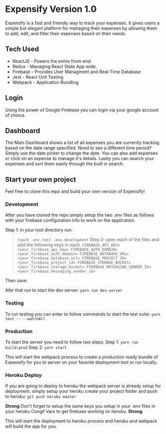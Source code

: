 # Expensify Version 1.0

Expensify is a fast and friendly way to track your expenses. It gives users a simple but elegant platform for managing their expenses by allowing them to add, edit, and filter their expenses based on their needs.

## Tech Used

* ReactJS   - Powers the entire front-end.
* Redux     - Managing React State App wide.
* Firebase  - Provides User Managment and Real-Time Database
* Jest      - React Unit Testing
* Webpack   - Application Bundling

## Login

Using the power of Google Firebase you can login via your google account of choice.

## Dashboard

The Main Dashboard shows a list of all expenses you are currently tracking based on the date range specified. Need to see a different time period? Simply use the date picker to change the date. You can also add expenses or click on an expense to manage it's details. Lastly you can search your expenses and sort them easily through the built in search.

## Start your own project

Feel free to clone this repo and build your own version of Expensify!

### Development
After you have cloned the repo simply setup the two .env files as follows with your firebase configuration info to work on the application.

Step 1: in your root directory run:
> `touch .env.test .env.development`
Step 2: open each of the files and add the following keys in each.
`FIREBASE_API_KEY=<your_firebase_api_key>
FIREBASE_AUTH_DOMAIN=<your_firebase_auth_domain>
FIREBASE_DATABASE_URL=<your_firebase_database_url>
FIREBASE_PROJECT_ID=<your_firebase_project_id>
FIREBASE_STORAGE_BUCKET=<your_firebase_storage_bucket>
FIREBASE_MESSAGING_SENDER_ID=<your_firebase_messaging_sender_id>`

Then save.


Afer that run to start the dev server:
`yarn run dev-server`

### Testing
To run testing you can enter to follow commands to start the test suite:
`yarn test -- --watchAll`

### Production
To start the server you need to follow two steps:
Step 1: `yarn run build:prod`
Step 2: `yarn start`

This will start the webpack process to create a production ready bundle of Expensify for you to server on your favorite deployment tool or run locally.

### Heroku Deploy
If you are going to deploy to heroku the webpack server is already setup for deployment. simply setup your heroku create your project folder and push to heroku:
`git push heroku master`

__Strong__ Don't forget to setup the same keys you setup in your .env files in your heroku Congif Vars to get firebase working on heroku. __Strong__

This will start the deployment to heroku process and heroku and webpack will build the app for you. 


